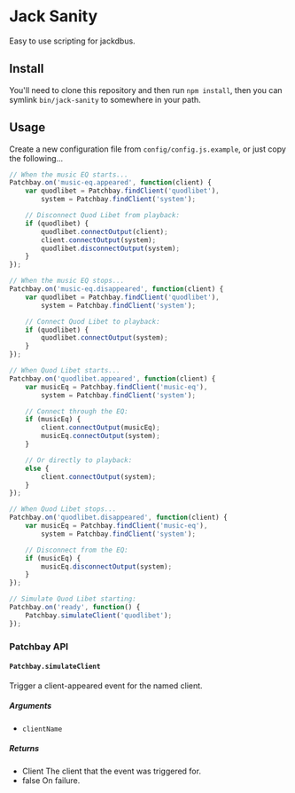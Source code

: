 # Jack Sanity

Easy to use scripting for jackdbus.


## Install

You'll need to clone this repository and then run `npm install`, then you can symlink `bin/jack-sanity` to somewhere in your path.


## Usage

Create a new configuration file from `config/config.js.example`, or just copy the following...

```js
// When the music EQ starts...
Patchbay.on('music-eq.appeared', function(client) {
	var quodlibet = Patchbay.findClient('quodlibet'),
		system = Patchbay.findClient('system');

	// Disconnect Quod Libet from playback:
	if (quodlibet) {
		quodlibet.connectOutput(client);
		client.connectOutput(system);
		quodlibet.disconnectOutput(system);
	}
});

// When the music EQ stops...
Patchbay.on('music-eq.disappeared', function(client) {
	var quodlibet = Patchbay.findClient('quodlibet'),
		system = Patchbay.findClient('system');

	// Connect Quod Libet to playback:
	if (quodlibet) {
		quodlibet.connectOutput(system);
	}
});

// When Quod Libet starts...
Patchbay.on('quodlibet.appeared', function(client) {
	var musicEq = Patchbay.findClient('music-eq'),
		system = Patchbay.findClient('system');

	// Connect through the EQ:
	if (musicEq) {
		client.connectOutput(musicEq);
		musicEq.connectOutput(system);
	}

	// Or directly to playback:
	else {
		client.connectOutput(system);
	}
});

// When Quod Libet stops...
Patchbay.on('quodlibet.disappeared', function(client) {
	var musicEq = Patchbay.findClient('music-eq'),
		system = Patchbay.findClient('system');

	// Disconnect from the EQ:
	if (musicEq) {
		musicEq.disconnectOutput(system);
	}
});

// Simulate Quod Libet starting:
Patchbay.on('ready', function() {
	Patchbay.simulateClient('quodlibet');
});
```

### Patchbay API

#### `Patchbay.simulateClient`

Trigger a client-appeared event for the named client.

##### Arguments

* `clientName`

##### Returns

* Client
	The client that the event was triggered for.
* false
	On failure.